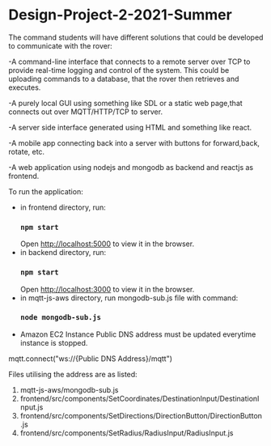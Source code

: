 # Design-Project-2-2021-Summer

The command students will have different solutions that could be developed to communicate with the rover:

-A command-line interface that connects to a remote server over TCP to provide real-time logging and control of the system. This could be uploading commands to a database, that the rover then retrieves and executes.

-A purely local GUI using something like SDL or a static web page,that connects out over MQTT/HTTP/TCP to server.

-A server side interface generated using HTML and something like react.

-A mobile app connecting back into a server with buttons for forward,back, rotate, etc.

-A web application using nodejs and mongodb as backend and reactjs as frontend.

To run the application: 
- in frontend directory, run: 
    ### `npm start`
    Open [http://localhost:5000](http://localhost:5000) to view it in the browser.
- in backend directory, run: 
    ### `npm start`
    Open [http://localhost:3000](http://localhost:3000) to view it in the browser.
- in mqtt-js-aws directory, run mongodb-sub.js file with command:
    ### `node mongodb-sub.js`
- Amazon EC2 Instance Public DNS address must be updated everytime instance is stopped. 

mqtt.connect("ws://{Public DNS Address}/mqtt")

Files utilising the address are as listed: 
1. mqtt-js-aws/mongodb-sub.js
2. frontend/src/components/SetCoordinates/DestinationInput/DestinationInput.js
3. frontend/src/components/SetDirections/DirectionButton/DirectionButton.js
4. frontend/src/components/SetRadius/RadiusInput/RadiusInput.js

